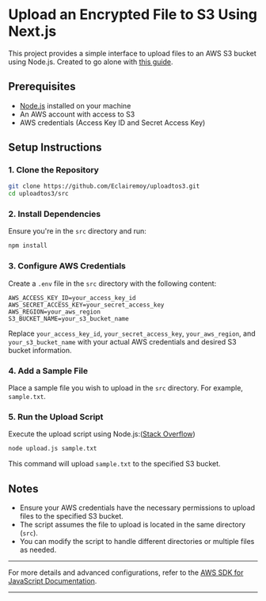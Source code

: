 # Upload an Encrypted File to S3 Using Next.js

This project provides a simple interface to upload files to an AWS S3 bucket using Node.js. Created to go alone with [this guide](https://docs.evervault.com/guides/file-to-s3).

## Prerequisites

* [Node.js](https://nodejs.org/) installed on your machine
* An AWS account with access to S3
* AWS credentials (Access Key ID and Secret Access Key)

## Setup Instructions

### 1. Clone the Repository

```bash
git clone https://github.com/Eclairemoy/uploadtos3.git
cd uploadtos3/src
```



### 2. Install Dependencies

Ensure you're in the `src` directory and run:

```bash
npm install
```



### 3. Configure AWS Credentials

Create a `.env` file in the `src` directory with the following content:

```env
AWS_ACCESS_KEY_ID=your_access_key_id
AWS_SECRET_ACCESS_KEY=your_secret_access_key
AWS_REGION=your_aws_region
S3_BUCKET_NAME=your_s3_bucket_name
```



Replace `your_access_key_id`, `your_secret_access_key`, `your_aws_region`, and `your_s3_bucket_name` with your actual AWS credentials and desired S3 bucket information.

### 4. Add a Sample File

Place a sample file you wish to upload in the `src` directory. For example, `sample.txt`.

### 5. Run the Upload Script

Execute the upload script using Node.js:([Stack Overflow][1])

```bash
node upload.js sample.txt
```



This command will upload `sample.txt` to the specified S3 bucket.

## Notes

* Ensure your AWS credentials have the necessary permissions to upload files to the specified S3 bucket.
* The script assumes the file to upload is located in the same directory (`src`).
* You can modify the script to handle different directories or multiple files as needed.

---

For more details and advanced configurations, refer to the [AWS SDK for JavaScript Documentation](https://docs.aws.amazon.com/AWSJavaScriptSDK/latest/).

---

[1]: https://stackoverflow.com/questions/17930204/simple-file-upload-to-s3-using-aws-sdk-and-node-express?utm_source=chatgpt.com "Simple file upload to S3 using aws-sdk and Node/Express"
